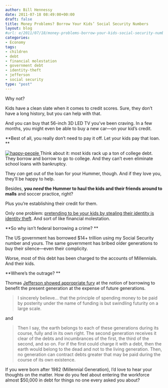 ```yaml
---
author: Bill Hennessy
date: 2011-07-18 08:49:00+00:00
draft: false
title: Money Problems? Borrow Your Kids’ Social Security Numbers
layout: blog
#url: e/2011/07/18/money-problems-borrow-your-kids-social-security-numbers/
categories:
- Economy
tags:
- children
- debt
- financial molestation
- government debt
- identity-theft
- jefferson
- social security
type: "post"
---
```


Why not?

Kids have a clean slate when it comes to credit scores. Sure, they don’t have a long history, but you can help with that. 

And you can buy that 56-inch 3D LED TV you’ve been craving. In a few months, you might even be able to buy a new car—on your kid’s credit.

**Best of all, you really don’t need to pay it off. Let your kids pay that loan. **

[![happy-people](https://hennessysview.com/wp-content/uploads/2011/07/happy-people_thumb.jpg)
](https://hennessysview.com/wp-content/uploads/2011/07/happy-people.jpg)Think about it: most kids rack up a ton of college debt. They borrow and borrow to go to college. And they can’t even eliminate school loans with bankruptcy.

They _can_ get out of the loan for your Hummer, though. And if they love you, they’ll be happy to help. 

Besides, **you _need_ the Hummer to haul the kids and their friends around to malls** and soccer practice, right? 

Plus you’re establishing their credit for them. 

Only one problem: [pretending to be your kids by stealing their identity is identity theft](https://www.carrollcountytimes.com/news/local/article_69a510b8-4133-11df-9116-001cc4c03286.html). And sort of like financial molestation. 

**So why isn’t federal borrowing a crime? **

The US government has borrowed $14+ trillion using my Social Security number and yours. The same government has bribed older generations to buy their silence—even their complicity. 

Worse, most of this debt has been charged to the accounts of Millennials. And their kids. 

**Where’s the outrage? **

Thomas [Jefferson showed appropriate fury](https://www.pafamily.org/_files/live/FamilyUpdateFactSheet09-01.pdf) at the notion of borrowing to benefit the present generation at the expense of future generations. 



>   I sincerely believe... that the principle of spending money to be paid by posterity under the name of funding is but swindling futurity on a large scale. 





and



>   Then I say, the earth belongs to each of these generations during its course, fully and in its own right. The second generation receives it clear of the debts and incumbrances of the first, the third of the second, and so on. For if the first could charge it with a debt, then the earth would belong to the dead and not to the living generation. Then, no generation can contract debts greater that may be paid during the course of its own existence.





If you were born after 1982 (Millennial Generation), I’d love to hear your thoughts on the matter. How do you feel about entering the workforce almost $50,000 in debt for things no one every asked you about?
